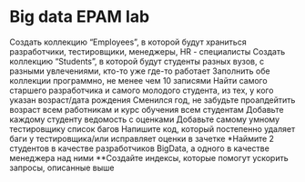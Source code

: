# Big data EPAM lab

Создать коллекцию “Employees”, в которой будут храниться разработчики, тестировщики, менеджеры, HR - специалисты
Создать коллекцию “Students”, в которой будут студенты разных вузов, с разными увлечениями, кто-то уже где-то работает
Заполнить обе коллекции программно, не менее чем 10 записями
Найти самого старшего разработчика и самого молодого студента, из тех, у кого указан возраст/дата рождения
Сменился год, не забудьте проапдейтить возраст всем работникам и курс обучения всем студентам
Добавьте каждому студенту ведомость с оценками
Добавьте самому умному тестировщику список багов
Напишите код, который постепенно удаляет баги у тестировщика/или исправляет оценки в зачетке
*Наймите 2 студентов в качестве разработчиков BigData, а одного в качестве менеджера над ними
**Создайте индексы, которые помогут ускорить запросы, описанные выше